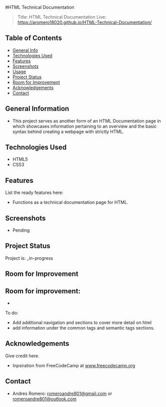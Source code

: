 #HTML Technical Documentation
> Title: HTML Technical Documentation
> Live: https://aromero18020.github.io/HTML-Technical-Documentation/

## Table of Contents
* [General Info](#general-information)
* [Technologies Used](#technologies-used)
* [Features](#features)
* [Screenshots](#screenshots)
* [Usage](#usage)
* [Project Status](#project-status)
* [Room for Improvement](#room-for-improvement)
* [Acknowledgements](#acknowledgements)
* [Contact](#contact)


## General Information
- This project serves as another form of an HTML Documentation page in which showcases information pertaining to an overview and the basic syntax behind creating a webpage with strictly HTML.


## Technologies Used
- HTML5
- CSS3


## Features
List the ready features here:
- Functions as a technical documentation page for HTML.


## Screenshots
 - Pending


## Project Status
Project is: _in-progress

## Room for Improvement

Room for improvement:
- 
- 

To do:
- Add additional navigation and sections to cover more detail on html
- add information under the common tags and semantic tags sections. 



## Acknowledgements
Give credit here.
- Inpsiration from FreeCodeCamp at www.freecodecamp.org


## Contact
- Andres Romero: romeroandre801@gmail.com or romeroandre801@outlook.com
